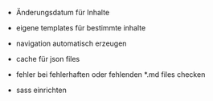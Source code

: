
* Änderungsdatum für Inhalte

* eigene templates für bestimmte inhalte

* navigation automatisch erzeugen
* cache für json files

* fehler bei fehlerhaften oder fehlenden *.md files checken

* sass einrichten